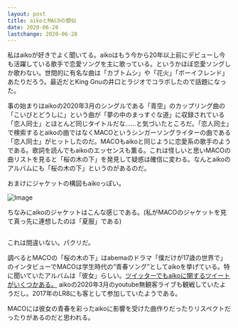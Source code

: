 ```yaml
---
layout: post
title: aikoとMACOの類似
date: 2020-06-28
lastchange: 2020-06-28
---
```


私はaikoが好きでよく聞いてる。aikoはもう今から20年以上前にデビューし今も活躍している歌手で恋愛ソングを主に歌っている。というかほぼ恋愛ソングしか歌わない。世間的に有名な曲は「カブトムシ」や「花火」「ボーイフレンド」あたりだろう。最近だとKing Gnuの井口とラジオでコラボしたので話題になった。

事の始まりはaikoの2020年3月のシングルである「青空」のカップリング曲の「こいびとどうしに」という曲が「夢の中のまっすぐな道」に収録されている「恋人同士」とほとんど同じタイトルだな……と気づいたところだ。「恋人同士」で検索するとaikoの曲ではなくMACOというシンガーソングライターの曲である「恋人同士」がヒットしたのだ。MACOもaikoと同じように恋愛系の歌手のようである。歌詞を読んでもaikoのエッセンスも薫る。これは怪しいと思いMACOの曲リストを見ると「桜の木の下」を発見して疑惑は確信に変わる。なんとaikoのアルバムにも「桜の木の下」というのがあるのだ。

おまけにジャケットの構図もaikoっぽい。

  <div class="row img-padding">
    <div class="col-lg-4 col-sm-6">
      <img src="https://i.imgur.com/JTKFuLS.png" alt="Image" class="img-fluid">
    </div>
  </div>

ちなみにaikoのジャケットはこんな感じである。(私がMACOのジャケットを見て真っ先に連想したのは「夏服」である)

  <div class="row img-padding">
    <div class="col-lg-4 col-sm-6">
      <img src="https://i.imgur.com/Cc2kd6x.png" class="img-fluid" alt="">
    </div>
    <div class="col-lg-4 col-sm-6">
      <img  src="https://i.imgur.com/CmoDoig.png" class="img-fluid" alt="" title="">
    <div>
    <div class="col-lg-4"></div>
  </div>

これは間違いない。パクリだ。

調べるとMACOの「桜の木の下」はabemaのドラマ「僕だけが17歳の世界で」のインタビューでMACOは学生時代の“青春ソング”としてaikoを挙げている。特に聞いていたアルバムは「彼女」らしい。[ツイッターでもaikoに関するツイートがいくつかある。](https://twitter.com/search?q=from%3A%40maco_opc%20aiko&src=typed_query&f=live) aikoの2020年3月のyoutube無観客ライブも観戦していたようだし。2017年のLR8にも客として参加していたようである。

MACOには彼女の青春を彩ったaikoに影響を受けた曲作りだったりリスペクトだったりがあるのだと思われる。